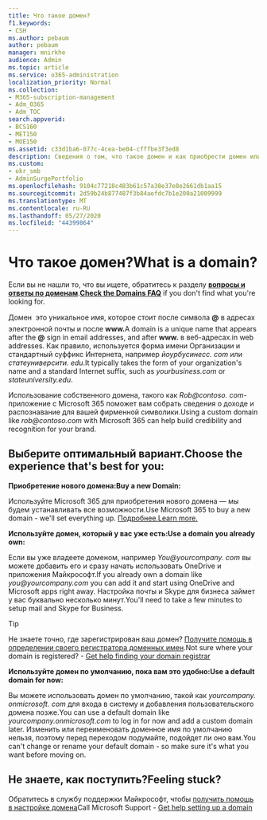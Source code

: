 ```yaml
---
title: Что такое домен?
f1.keywords:
- CSH
ms.author: pebaum
author: pebaum
manager: mnirkhe
audience: Admin
ms.topic: article
ms.service: o365-administration
localization_priority: Normal
ms.collection:
- M365-subscription-management
- Adm_O365
- Adm_TOC
search.appverid:
- BCS160
- MET150
- MOE150
ms.assetid: c33d1ba6-077c-4cea-be04-cfffbe3f3ed8
description: Сведения о том, что такое домен и как приобрести домен или использовать домен по умолчанию для бизнеса.
ms.custom:
- okr_smb
- AdminSurgePortfolio
ms.openlocfilehash: 9104c77218c483b61c57a38e37e8e2661db1aa15
ms.sourcegitcommit: 2d59b24b877487f3b84aefdc7b1e200a21009999
ms.translationtype: MT
ms.contentlocale: ru-RU
ms.lasthandoff: 05/27/2020
ms.locfileid: "44399864"
---
```

# <a name="what-is-a-domain"></a><span data-ttu-id="70b34-103">Что такое домен?</span><span class="sxs-lookup"><span data-stu-id="70b34-103">What is a domain?</span></span>

 <span data-ttu-id="70b34-104">Если вы не нашли то, что вы ищете, обратитесь к разделу **[вопросы и ответы по доменам](../setup/domains-faq.md)**.</span><span class="sxs-lookup"><span data-stu-id="70b34-104">**[Check the Domains FAQ](../setup/domains-faq.md)** if you don't find what you're looking for.</span></span> 
  
<span data-ttu-id="70b34-105">Домен  это уникальное имя, которое стоит после символа **@** в адресах электронной почты и после **www.**</span><span class="sxs-lookup"><span data-stu-id="70b34-105">A domain is a unique name that appears after the **@** sign in email addresses, and after **www.**</span></span> <span data-ttu-id="70b34-106">в веб-адресах.</span><span class="sxs-lookup"><span data-stu-id="70b34-106">in web addresses.</span></span> <span data-ttu-id="70b34-107">Как правило, используется форма имени Организации и стандартный суффикс Интернета, например *йоурбусинесс. <span> com* или *статеуниверсити. <span> edu*.</span><span class="sxs-lookup"><span data-stu-id="70b34-107">It typically takes the form of your organization's name and a standard Internet suffix, such as *yourbusiness.<span>com* or *stateuniversity.<span>edu*.</span></span> 
  
<span data-ttu-id="70b34-108">Использование собственного домена, такого как *Rob@contoso. <span> com-* приложение с Microsoft 365 поможет вам собрать сведения о доходе и распознавание для вашей фирменной символики.</span><span class="sxs-lookup"><span data-stu-id="70b34-108">Using a custom domain like *rob@contoso.<span>com* with Microsoft 365 can help build credibility and recognition for your brand.</span></span> 
  
## <a name="choose-the-experience-thats-best-for-you"></a><span data-ttu-id="70b34-109">Выберите оптимальный вариант.</span><span class="sxs-lookup"><span data-stu-id="70b34-109">Choose the experience that's best for you:</span></span>

 <span data-ttu-id="70b34-110">**Приобретение нового домена:**</span><span class="sxs-lookup"><span data-stu-id="70b34-110">**Buy a new Domain:**</span></span>
  
<span data-ttu-id="70b34-111">Используйте Microsoft 365 для приобретения нового домена — мы будем устанавливать все возможности.</span><span class="sxs-lookup"><span data-stu-id="70b34-111">Use Microsoft 365 to buy a new domain - we'll set everything up.</span></span> [<span data-ttu-id="70b34-112">Подробнее.</span><span class="sxs-lookup"><span data-stu-id="70b34-112">Learn more.</span></span>](buy-a-domain-name.md)
  
 <span data-ttu-id="70b34-113">**Используйте домен, который у вас уже есть:**</span><span class="sxs-lookup"><span data-stu-id="70b34-113">**Use a domain you already own:**</span></span>
  
<span data-ttu-id="70b34-114">Если вы уже владеете доменом, например *You@yourcompany. <span> com* вы можете добавить его и сразу начать использовать OneDrive и приложения Майкрософт.</span><span class="sxs-lookup"><span data-stu-id="70b34-114">If you already own a domain like  *you@yourcompany.<span>com*  you can add it and start using OneDrive and Microsoft apps right away.</span></span> <span data-ttu-id="70b34-115">Настройка почты и Skype для бизнеса займет у вас буквально несколько минут.</span><span class="sxs-lookup"><span data-stu-id="70b34-115">You'll need to take a few minutes to setup mail and Skype for Business.</span></span> 
  
> [!TIP]
> <span data-ttu-id="70b34-p104">Не знаете точно, где зарегистрирован ваш домен? [Получите помощь в определении своего регистратора доменных имен](find-your-domain-registrar.md).</span><span class="sxs-lookup"><span data-stu-id="70b34-p104">Not sure where your domain is registered? - [Get help finding your domain registrar](find-your-domain-registrar.md)</span></span>
  
 <span data-ttu-id="70b34-118">**Используйте домен по умолчанию, пока вам это удобно:**</span><span class="sxs-lookup"><span data-stu-id="70b34-118">**Use a default domain for now:**</span></span>
  
<span data-ttu-id="70b34-119">Вы можете использовать домен по умолчанию, такой как *yourcompany. onmicrosoft. <span> com* для входа в систему и добавления пользовательского домена позже.</span><span class="sxs-lookup"><span data-stu-id="70b34-119">You can use a default domain like  *yourcompany.onmicrosoft.<span>com*  to log in for now and add a custom domain later.</span></span> <span data-ttu-id="70b34-120">Изменить или переименовать доменное имя по умолчанию нельзя, поэтому перед переходом подумайте, подойдет ли оно вам.</span><span class="sxs-lookup"><span data-stu-id="70b34-120">You can't change or rename your default domain - so make sure it's what you want before moving on.</span></span> 
  
## <a name="feeling-stuck"></a><span data-ttu-id="70b34-121">Не знаете, как поступить?</span><span class="sxs-lookup"><span data-stu-id="70b34-121">Feeling stuck?</span></span>

<span data-ttu-id="70b34-122">Обратитесь в службу поддержки Майкрософт, чтобы [получить помощь в настройке домена](../contact-support-for-business-products.md)</span><span class="sxs-lookup"><span data-stu-id="70b34-122">Call Microsoft Support - [Get help setting up a domain](../contact-support-for-business-products.md)</span></span>
  

